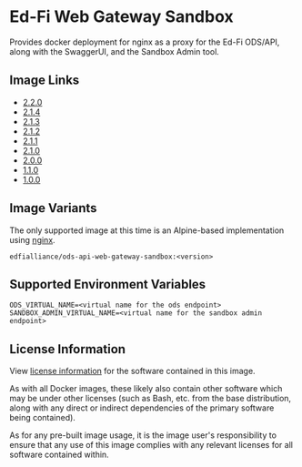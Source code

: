 # Ed-Fi Web Gateway Sandbox
Provides docker deployment for nginx as a proxy for the Ed-Fi ODS/API, along with the SwaggerUI, and the Sandbox Admin tool.

## Image Links
- [2.2.0](https://github.com/Ed-Fi-Alliance-OSS/Ed-Fi-ODS-Docker/blob/v2.2.0/Web-Gateway-Sandbox/Alpine/Dockerfile)
- [2.1.4](https://github.com/Ed-Fi-Alliance-OSS/Ed-Fi-ODS-Docker/blob/v2.1.4/Web-Gateway-Sandbox/Alpine/Dockerfile)
- [2.1.3](https://github.com/Ed-Fi-Alliance-OSS/Ed-Fi-ODS-Docker/blob/v2.1.3/Web-Gateway-Sandbox/Alpine/Dockerfile)
- [2.1.2](https://github.com/Ed-Fi-Alliance-OSS/Ed-Fi-ODS-Docker/blob/v2.1.2/Web-Gateway-Sandbox/Alpine/Dockerfile)
- [2.1.1](https://github.com/Ed-Fi-Alliance-OSS/Ed-Fi-ODS-Docker/blob/v2.1.1/Web-Gateway-Sandbox/Alpine/Dockerfile)
- [2.1.0](https://github.com/Ed-Fi-Alliance-OSS/Ed-Fi-ODS-Docker/blob/v2.1.0/Web-Gateway-Sandbox/Alpine/Dockerfile)
- [2.0.0](https://github.com/Ed-Fi-Alliance-OSS/Ed-Fi-ODS-Docker/blob/v2.0.0/Web-Gateway-Sandbox/Alpine/Dockerfile)
- [1.1.0](https://github.com/Ed-Fi-Alliance-OSS/Ed-Fi-ODS-Docker/blob/v1.1.0/Web-Gateway-Sandbox/Dockerfile)
- [1.0.0](https://github.com/Ed-Fi-Alliance-OSS/Ed-Fi-ODS-Docker/blob/v1.0.0/Web-Gateway-Sandbox/Dockerfile)

## Image Variants
The only supported image at this time is an Alpine-based implementation using [nginx](https://hub.docker.com/_/nginx).

`edfialliance/ods-api-web-gateway-sandbox:<version>`

## Supported Environment Variables
```
ODS_VIRTUAL_NAME=<virtual name for the ods endpoint>
SANDBOX_ADMIN_VIRTUAL_NAME=<virtual name for the sandbox admin endpoint>
```

## License Information
View [license information](https://github.com/Ed-Fi-Alliance-OSS/Ed-Fi-ODS-Docker/blob/main/LICENSE) for the software contained in this image.

As with all Docker images, these likely also contain other software which may be under other licenses (such as Bash, etc. from the base distribution, along with any direct or indirect dependencies of the primary software being contained).

As for any pre-built image usage, it is the image user's responsibility to ensure that any use of this image complies with any relevant licenses for all software contained within.
